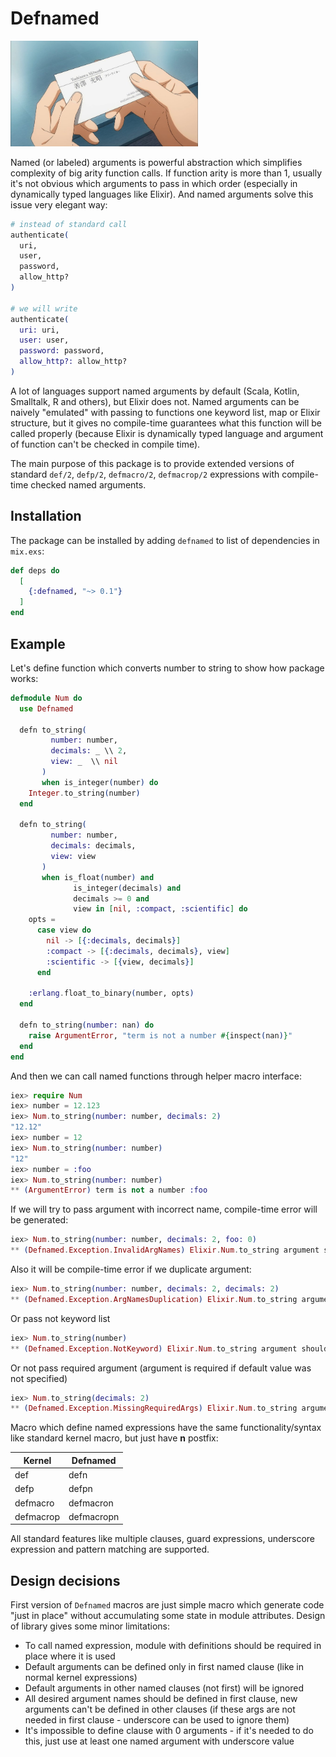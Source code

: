 # Defnamed

<img src="priv/img/logo.jpg" width="300"/>

Named (or labeled) arguments is powerful abstraction which simplifies complexity of big arity function calls. If function arity is more than 1, usually it's not obvious which arguments to pass in which order (especially in dynamically typed languages like Elixir). And named arguments solve this issue very elegant way:

```elixir
# instead of standard call
authenticate(
  uri,
  user,
  password,
  allow_http?
)

# we will write
authenticate(
  uri: uri,
  user: user,
  password: password,
  allow_http?: allow_http?
)
```

A lot of languages support named arguments by default (Scala, Kotlin, Smalltalk, R and others), but Elixir does not. Named arguments can be naively "emulated" with passing to functions one keyword list, map or Elixir structure, but it gives no compile-time guarantees what this function will be called properly (because Elixir is dynamically typed language and argument of function can't be checked in compile time).

The main purpose of this package is to provide extended versions of standard `def/2`, `defp/2`, `defmacro/2`, `defmacrop/2` expressions with compile-time checked named arguments.

## Installation

The package can be installed by adding `defnamed` to list of dependencies in `mix.exs`:

```elixir
def deps do
  [
    {:defnamed, "~> 0.1"}
  ]
end
```

## Example

Let's define function which converts number to string to show how package works:

```elixir
defmodule Num do
  use Defnamed

  defn to_string(
         number: number,
         decimals: _ \\ 2,
         view: _  \\ nil
       )
       when is_integer(number) do
    Integer.to_string(number)
  end

  defn to_string(
         number: number,
         decimals: decimals,
         view: view
       )
       when is_float(number) and
              is_integer(decimals) and
              decimals >= 0 and
              view in [nil, :compact, :scientific] do
    opts =
      case view do
        nil -> [{:decimals, decimals}]
        :compact -> [{:decimals, decimals}, view]
        :scientific -> [{view, decimals}]
      end

    :erlang.float_to_binary(number, opts)
  end

  defn to_string(number: nan) do
    raise ArgumentError, "term is not a number #{inspect(nan)}"
  end
end
```

And then we can call named functions through helper macro interface:

```elixir
iex> require Num
iex> number = 12.123
iex> Num.to_string(number: number, decimals: 2)
"12.12"
iex> number = 12
iex> Num.to_string(number: number)
"12"
iex> number = :foo
iex> Num.to_string(number: number)
** (ArgumentError) term is not a number :foo
```

If we will try to pass argument with incorrect name, compile-time error will be generated:

```elixir
iex> Num.to_string(number: number, decimals: 2, foo: 0)
** (Defnamed.Exception.InvalidArgNames) Elixir.Num.to_string argument should be keyword list which can contain only [:decimals, :number, :view] keys without duplication, and mandatory [:number] keys, but got invalid :foo key
```

Also it will be compile-time error if we duplicate argument:

```elixir
iex> Num.to_string(number: number, decimals: 2, decimals: 2)
** (Defnamed.Exception.ArgNamesDuplication) Elixir.Num.to_string argument should be keyword list which can contain only [:decimals, :number, :view] keys without duplication, and mandatory [:number] keys, but keys [:decimals] are duplicated
```

Or pass not keyword list

```elixir
iex> Num.to_string(number)
** (Defnamed.Exception.NotKeyword) Elixir.Num.to_string argument should be keyword list which can contain only [:decimals, :number, :view] keys without duplication, and mandatory [:number] keys, but argument is not a keyword: {:number, [line: 11], nil}
```

Or not pass required argument (argument is required if default value was not specified)

```elixir
iex> Num.to_string(decimals: 2)
** (Defnamed.Exception.MissingRequiredArgs) Elixir.Num.to_string argument should be keyword list which can contain only [:decimals, :number, :view] keys without duplication, and mandatory [:number] keys, but required :number key is not presented
```

Macro which define named expressions have the same functionality/syntax like standard kernel macro, but just have **n** postfix:

| Kernel | Defnamed |
|--------|----------|
| def | defn |
| defp | defpn |
| defmacro | defmacron |
| defmacrop | defmacropn |

All standard features like multiple clauses, guard expressions, underscore expression and pattern matching are supported.

## Design decisions

First version of `Defnamed` macros are just simple macro which generate code "just in place" without accumulating some state in module attributes. Design of library gives some minor limitations:

- To call named expression, module with definitions should be required in place where it is used
- Default arguments can be defined only in first named clause (like in normal kernel expressions)
- Default arguments in other named clauses (not first) will be ignored
- All desired argument names should be defined in first clause, new arguments can't be defined in other clauses (if these args are not needed in first clause - underscore can be used to ignore them)
- It's impossible to define clause with 0 arguments - if it's needed to do this, just use at least one named argument with underscore value
